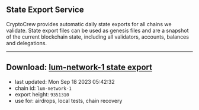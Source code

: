 ## State Export Service
CryptoCrew provides automatic daily state exports for all chains we validate. State export files can be used as genesis files and are a snapshot of the current blockchain state, including all validators, accounts, balances and delegations.

---
**Download: [lum-network-1 state export](https://dl.ccvalidators.com/SERVICE/lumnetwork/lum-network-1_export_9351310.json)**
---

- last updated: Mon Sep 18 2023 05:42:32
- chain id: `lum-network-1`
- export height: `9351310`
- use for: airdrops, local tests, chain recovery
